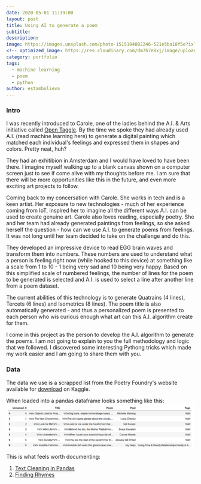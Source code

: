 ```yaml
---
date: 2020-05-01 11:39:00
layout: post
title: Using AI to generate a poem
subtitle:
description: 
image: https://images.unsplash.com/photo-1515104882246-521e5ba18f5e?ixlib=rb-1.2.1&ixid=eyJhcHBfaWQiOjEyMDd9&auto=format&fit=crop&w=1350&q=80
<!-- optimized_image: https://res.cloudinary.com/dm7h7e8xj/image/upload/c_scale,w_380/v1559825288/theme17_nlndhx.jpg -->
category: portfolio
tags:
  - machine learning
  - poem
  - python
author: estambolieva
---
```


### Intro

I was recently introduced to Carole, one of the ladies behind the A.I. & Arts initiative called [Open Taggle](http://opentaggle.com/). By the time we spoke they had already used A.I. (read machine learning here) to generate a digital painting which matched each individual's feelings and expressed them in shapes and colors. Pretty neat, huh? 

They had an exhitibion in Amsterdam and I would have loved to have been there. I imagine myself walking up to a blank canvas shown on a computer screen just to see if come alive with my thoughts before me. I am sure that there will be more opportunities like this in the future, and even more exciting art projects to follow.

Coming back to my concersation with Carole. She works in tech and is a keen artist. Her exposure to new technologies - much of her experience coming from IoT, inspired her to imagine all the different ways A.I. can be used to create genuine art. Carole also loves reading, especially poetry. She and her team had already generated paintings from feelings, so she asked herself the question - how can we use A.I. to generate poems from feelings. It was not long until her team decided to take on the challenge and do this. 

They developed an impressive device to read EGG brain waves and transform them into numbers. These numbers are used to understand what a person is feeling right now (while hooked to this device) at something like a scale from 1 to 10 - 1 being very sad and 10 being very happy. Based on this simplified scale of numbered feelings, the number of lines for the poem to be generated is selected and A.I. is used to select a line after another line from a poem dataset.

The current abilities of this technology is to generate Quatrains (4 lines), Tercets (6 lines) and Isometrics (8 lines). The poem title is also automatically generated - and thus a personalized poem is presented to each person who wis curious enough what art can this A.I. algorithm create for them. 

I come in this project as the person to develop the A.I. algorithm to generate the poems. I am not going to explain to you the full methodology and logic that we followed. I discovered some interesting Pythong tricks which made my work easier and I am going to share them with you.


### Data

The data we use is a scrapped list from the Poetry Foundry's website available for [download](https://www.kaggle.com/tgdivy/poetry-foundation-poems) on Kaggle.

When loaded into a pandas dataframe looks something like this:
![Raw Poetry Foundry Data](https://raw.githubusercontent.com/estambolieva/estambolieva.github.io/master/assets/img/uploads/KagglePoetryFoundry.png)

This is what feels worth documenting:
1. [Text Cleaning in Pandas](http://katstam.com/text-cleaning-in-pandas/)
2. [Finding Rhymes](http://katstam.com/finding-rhymes)
